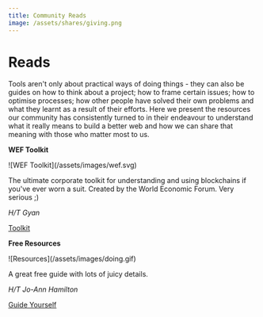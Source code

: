 ```yaml
---
title: Community Reads
image: /assets/shares/giving.png
---
```


# Reads

Tools aren't only about practical ways of doing things - they can also be guides on how to think about a project; how to frame certain issues; how to optimise processes; how other people have solved their own problems and what they learnt as a result of their efforts. Here we present the resources our community has consistently turned to in their endeavour to understand what it really means to build a better web and how we can share that meaning with those who matter most to us.

<div markdown="1" class="card third sidebar gemoji tool tool">

**WEF Toolkit**

<div markdown="2" class="tool-image">
![WEF Toolkit](/assets/images/wef.svg)
</div>

The ultimate corporate toolkit for understanding and using blockchains if you've ever worn a suit. Created by the World Economic Forum. Very serious ;)

_H/T Gyan_

<div markdown="3" class="tool-link">
<a href="http://widgets.weforum.org/blockchain-toolkit/modules" target="_blank" rel="noopener noreferrer">Toolkit</a>
</div>

</div>

<div markdown="1" class="card third sidebar gemoji tool tool">

**Free Resources**

<div markdown="2" class="tool-image">
![Resources](/assets/images/doing.gif)
</div>

A great free guide with lots of juicy details.

_H/T Jo-Ann Hamilton_

<div markdown="3" class="tool-link">
<a href="https://medium.com/coinmonks/free-resources-to-get-a-blockchain-job-in-6-months-or-less-for-non-coders-5ddee72fbc7b" target="_blank" rel="noopener noreferrer">Guide Yourself</a>
</div>

</div>


<div markdown="1" class="clear"></div>